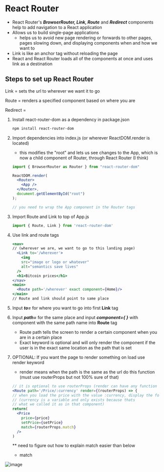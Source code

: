# React Router

- React Router's ***BrowserRouter, Link, Route*** and ***Redirect*** components help to add navigation to a React application
- Allows us to build single-page applications
    - helps us to avoid new page rendering or forwards to other pages, pages slowing down, and displaying components when and how we want to
- Link is like an anchor tag without reloading the page
- React and React Router loads all of the components at once and uses link as a destination

## Steps to set up React Router

Link = sets the url to wherever we want it to go

Route = renders a specified component based on where you are

Redirect = 

1. Install react-router-dom as a dependency in package.json

    ```bash
    npm install react-router-dom
    ```

2. Import dependencies into index.js (or wherever ReactDOM.render is located)
    - this modifies the "root" and lets us see changes to the App, which is now a child component of Router, through React Router (I think)

    ```jsx
    import { BrowserRouter as Router } from "react-router-dom"

    ReactDOM.render(
      <Router>
        <App />
      </Router>,
      document.getElementById("root")
    );

    // you need to wrap the App component in the Router tags
    ```

3. Import Route and Link to top of App.js

    ```jsx
    import { Route, Link } from 'react-router-dom'
    ```

4. Use link and route tags

    ```jsx
    <nav>
    // (wherever we are, we want to go to this landing page)
      <Link to='/wherever'>
        <img
        src="image or logo or whatever"
        alt="semantics save lives"
      />
      <h1>Bitcoin prices</h1>
    </nav>
    <main>
      <Route path='/wherever' exact component={Home}/>
    </main>
    // Route and link should point to same place
    ```

5. Input ***to=*** for where you want to go into first **Link** tag
6. Input ***path=*** for the same place and input ***component={ }*** with component with the same path name into **Route** tag
    - Route path tells the screen to render a certain component when you are in a certain place
    - Exact keyword is optional and will only render the component if the user is in the exact same location as the path that is set
7. OPTIONAL: If you want the page to render something on load use render keyword
    - render means when the path is the same as the url do this function (must use routerProps but not 100% sure of that)

    ```jsx
    // it is optional to use routerProps (render can have any function inside)
    <Route path='/Price/:currency' render={(routerProps) => {
    // when you load the price with the value :currency, display the following things
    // (currency is a variable and only exists because thats 
    // what we called it as in that component)
    return(
      <Price
        price={price}
        setPrice={setPrice}
        match={routerProps.match}
      />
    )
    ```

    ** need to figure out how to explain match easier than below

    - match

![image](https://user-images.githubusercontent.com/71715721/104231914-9a090800-541d-11eb-87af-326722970a75.png)